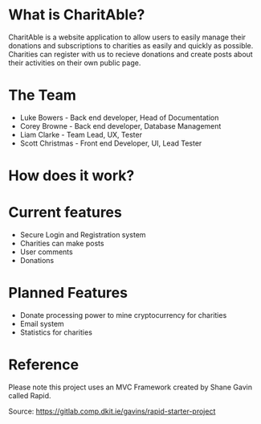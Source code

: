 # What is CharitAble?

CharitAble is a website application to allow users to easily manage their donations and subscriptions to charities as easily and quickly as possible. Charities can register with us to recieve donations and create posts about their activities on their own public page.

# The Team

* Luke Bowers - Back end developer, Head of Documentation
* Corey Browne - Back end developer, Database Management
* Liam Clarke - Team Lead, UX, Tester
* Scott Christmas - Front end Developer, UI, Lead Tester

# How does it work?

# Current features
* Secure Login and Registration system
* Charities can make posts
* User comments
* Donations

# Planned Features
* Donate processing power to mine cryptocurrency for charities
* Email system
* Statistics for charities

# Reference

Please note this project uses an MVC Framework created by Shane Gavin called Rapid.

Source: https://gitlab.comp.dkit.ie/gavins/rapid-starter-project